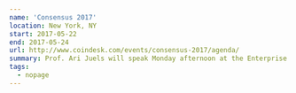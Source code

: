 ```yaml
---
name: 'Consensus 2017'
location: New York, NY
start: 2017-05-22
end: 2017-05-24
url: http://www.coindesk.com/events/consensus-2017/agenda/
summary: Prof. Ari Juels will speak Monday afternoon at the Enterprise Ethereum Alliance technical session. Prof. Emin Gun Sirer and Prof. Andrew Miller will speak Wednesday morning at the Workshop on Academic Partnerships with Industry.
tags:
  - nopage
---
```

